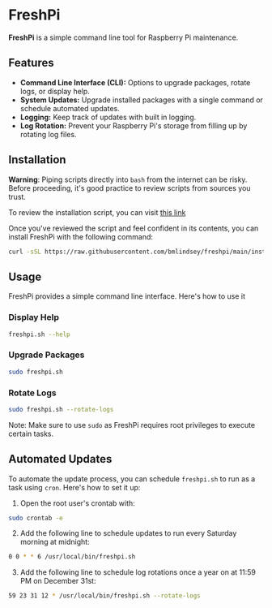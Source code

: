 # FreshPi
**FreshPi** is a simple command line tool for Raspberry Pi maintenance.

## Features
- **Command Line Interface (CLI):** Options to upgrade packages, rotate logs, or display help.
- **System Updates:** Upgrade installed packages with a single command or schedule automated updates.
- **Logging:** Keep track of updates with built in logging.
- **Log Rotation:** Prevent your Raspberry Pi's storage from filling up by rotating log files.

## Installation
**Warning**: Piping scripts directly into `bash` from the internet can be risky. Before proceeding, it's good practice to review scripts from sources you trust.

To review the installation script, you can visit [this link](https://raw.githubusercontent.com/bmlindsey/freshpi/main/install/install_freshpi.sh)

Once you've reviewed the script and feel confident in its contents, you can install FreshPi with the following command:

```bash
curl -sSL https://raw.githubusercontent.com/bmlindsey/freshpi/main/install/install_freshpi.sh | sudo bash
```

## Usage
FreshPi provides a simple command line interface. Here's how to use it

### Display Help
```bash
freshpi.sh --help
```

### Upgrade Packages
```bash
sudo freshpi.sh
```

### Rotate Logs
```bash
sudo freshpi.sh --rotate-logs
```

Note: Make sure to use `sudo` as FreshPi requires root privileges to execute certain tasks.

## Automated Updates
To automate the update process, you can schedule `freshpi.sh` to run as a task using `cron`. Here's how to set it up:

1. Open the root user's crontab with:
```bash
sudo crontab -e
```

2. Add the following line to schedule updates to run every Saturday morning at midnight:
```bash
0 0 * * 6 /usr/local/bin/freshpi.sh
```

3. Add the following line to schedule log rotations once a year on at 11:59 PM on December 31st:
```bash
59 23 31 12 * /usr/local/bin/freshpi.sh --rotate-logs
```
